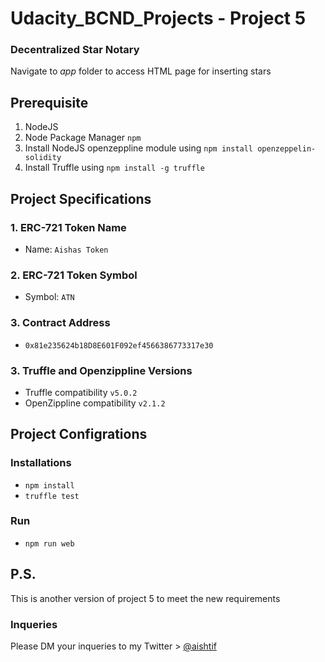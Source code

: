 # Udacity_BCND_Projects - Project 5 
### Decentralized Star Notary
Navigate to _app_ folder to access HTML page for inserting stars

## Prerequisite
1. NodeJS
2. Node Package Manager ```npm```
3. Install NodeJS openzeppline module using ```npm install openzeppelin-solidity``` 
4. Install Truffle using ```npm install -g truffle```

## Project Specifications

### 1. ERC-721 Token Name
- Name: ```Aishas Token```

### 2. ERC-721 Token Symbol
- Symbol: ```ATN```

### 3. Contract Address
- ```0x81e235624b18D8E601F092ef4566386773317e30```



### 3. Truffle and Openzippline Versions
- Truffle compatibility ```v5.0.2```
- OpenZippline compatibility ```v2.1.2```


## Project Configrations
### Installations
- ```npm install```
- ```truffle test```

### Run
- ```npm run web```


## P.S.
This is another version of project 5 to meet the new requirements


### Inqueries
Please DM your inqueries to my Twitter > [@aishtif](https://twitter.com/aishtif)